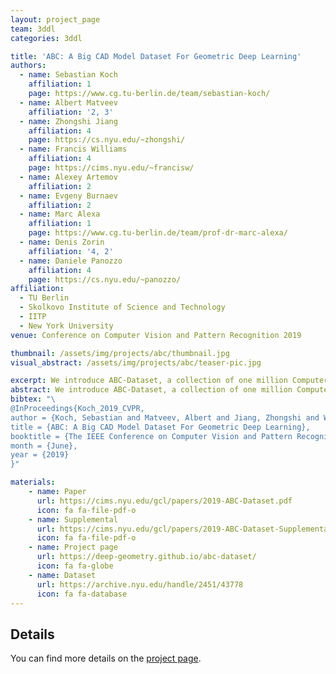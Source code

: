 ```yaml
---
layout: project_page
team: 3ddl
categories: 3ddl

title: 'ABC: A Big CAD Model Dataset For Geometric Deep Learning'
authors:
  - name: Sebastian Koch 
    affiliation: 1
    page: https://www.cg.tu-berlin.de/team/sebastian-koch/
  - name: Albert Matveev
    affiliation: '2, 3'
  - name: Zhongshi Jiang
    affiliation: 4
    page: https://cs.nyu.edu/~zhongshi/
  - name: Francis Williams
    affiliation: 4
    page: https://cims.nyu.edu/~francisw/
  - name: Alexey Artemov
    affiliation: 2
  - name: Evgeny Burnaev
    affiliation: 2
  - name: Marc Alexa
    affiliation: 1
    page: https://www.cg.tu-berlin.de/team/prof-dr-marc-alexa/
  - name: Denis Zorin
    affiliation: '4, 2'
  - name: Daniele Panozzo
    affiliation: 4
    page: https://cs.nyu.edu/~panozzo/
affiliation:
  - TU Berlin
  - Skolkovo Institute of Science and Technology
  - IITP
  - New York University
venue: Conference on Computer Vision and Pattern Recognition 2019

thumbnail: /assets/img/projects/abc/thumbnail.jpg
visual_abstract: /assets/img/projects/abc/teaser-pic.jpg

excerpt: We introduce ABC-Dataset, a collection of one million Computer-Aided Design (CAD) models for research of geometric deep learning methods and applications. Each model is a collection of explicitly parametrized curves and surfaces, providing ground truth for differential quantities, patch segmentation, geometric feature detection, and shape reconstruction.
abstract: We introduce ABC-Dataset, a collection of one million Computer-Aided Design (CAD) models for research of geometric deep learning methods and applications. Each model is a collection of explicitly parametrized curves and surfaces, providing ground truth for differential quantities, patch segmentation, geometric feature detection, and shape reconstruction. Sampling the parametric descriptions of surfaces and curves allows generating data in different formats and resolutions, enabling fair comparisons for a wide range of geometric learning algorithms. As a use case for our dataset, we perform a large-scale benchmark for estimation of surface normals, comparing existing data driven methods and evaluating their performance against both the ground truth and traditional normal estimation methods.
bibtex: "\
@InProceedings{Koch_2019_CVPR,
author = {Koch, Sebastian and Matveev, Albert and Jiang, Zhongshi and Williams, Francis and Artemov, Alexey and Burnaev, Evgeny and Alexa, Marc and Zorin, Denis and Panozzo, Daniele},
title = {ABC: A Big CAD Model Dataset For Geometric Deep Learning},
booktitle = {The IEEE Conference on Computer Vision and Pattern Recognition (CVPR)},
month = {June},
year = {2019}
}"

materials:
    - name: Paper
      url: https://cims.nyu.edu/gcl/papers/2019-ABC-Dataset.pdf
      icon: fa fa-file-pdf-o
    - name: Supplemental
      url: https://cims.nyu.edu/gcl/papers/2019-ABC-Dataset-Supplemental.pdf
      icon: fa fa-file-pdf-o
    - name: Project page
      url: https://deep-geometry.github.io/abc-dataset/
      icon: fa fa-globe
    - name: Dataset
      url: https://archive.nyu.edu/handle/2451/43778
      icon: fa fa-database
---
```

## Details
You can find more details on the [project page](https://deep-geometry.github.io/abc-dataset/).
